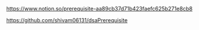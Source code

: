 https://www.notion.so/prerequisite-aa89cb37d71b423faefc625b271e8cb8

https://github.com/shivam06131/dsaPrerequisite